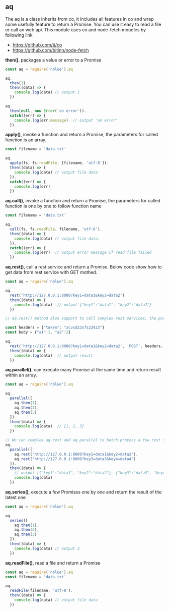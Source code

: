 ## aq
The aq is a class inherits from co, it includes all features in co and wrap some usefully feature to return a Promise. You can use it easy to read a file or call an web api. This module uses co and node-fetch moudles by following link
- https://github.com/tj/co
- https://github.com/bitinn/node-fetch

**then()**, packages a value or error to a Promise
``` javascript
const aq = require('nblue').aq

aq.
  then(1).
  then((data) => {
    console.log(data) // output 1
  })

aq.
  then(null, new Error('an error')).
  catch((err) => {
    console.log(err.message)  // output 'an error'
  })

```

**apply()**, invoke a function and return a Promise, the parameters for called function is an array.

``` javascript
const filename = 'data.txt'

aq.
  apply(fs, fs.readFile, [filename, 'utf-8']).
  then((data) => {
    console.log(data) // output file data
  }).
  catch((err) => {
    console.log(err)
  })
```

**aq.call()**, invoke a function and return a Promise, the parameters for called function is one by one to follow function name

``` javascript
const filename = 'data.txt'

aq.
  call(fs, fs.readFile, filename, 'utf-8').
  then((data) => {
    console.log(data) // output file data.
  }).
  catch((err) => {
    console.log(err)  // output error message if read file failed
  })
```


**aq.rest()**, call a rest service and return a Promise. Below code show how to get data from rest service with GET mothed.

``` javascript
const aq = require('nblue').aq

aq.
  rest('http://127.0.0.1:8000?key1=data1&key2=data2')
  then((data) => {
    console.log(data)  // output {"key1":"data1", "key2":"data2"}
  })

// aq.rest() method also support to call complex rest services, the post data and result of rest service must use JSON format

const headers = {"token": "xcvsd23sfs23423"}
const body = {"a1":1, "a2":2}

aq.
  rest('http://127.0.0.1:8000?key1=data1&key2=data2', 'POST', headers, body).
  then((data) => {
    console.log(data)  // output result
  })
```

**aq.parallel()**, can execute many Promise at the same time and return result within an array.

``` javascript
const aq = require('nblue').aq

aq.
  parallel([
    aq.then(1),
    aq.then(2),
    aq.then(3)
  ]).
  then((data) => {
    console.log(data)  // [1, 2, 3]
  })

// We can complex aq.rest and aq.parallel to batch process a few rest service.
aq.
  parallel([
    aq.rest('http://127.0.0.1:8000?key1=data1&key2=data2'),
    aq.rest('http://127.0.0.1:8000?key3=data3&key4=data4')
  ]).
  then((data) => {
    // output [{"key1":"data1", "key2":"data2"}, {"key3":"data3", "key4":"data4"}]
    console.log(data)
  })
```

**aq.series()**, execute a few Promises one by one and return the result of the latest one
``` javascript
const aq = require('nblue').aq

aq.
  series([
    aq.then(1),
    aq.then(2),
    aq.then(3)
  ]).
  then((data) => {
    console.log(data) // output 3
  })
```

**aq.readFile()**, read a file and return a Promise
``` javascript
const aq = require('nblue').aq
const filename = 'data.txt'

aq.
  readFile(filename, 'utf-8').
  then((data) => {
    console.log(data) // output file data
  })
```
